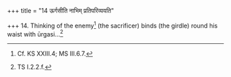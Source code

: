 +++
title = "14 ऊर्गसीति नाभिम् प्रतिपरिव्ययति"

+++
14. Thinking of the enemy[^1] (the sacrificer) binds (the girdle) round his waist with ūrgasi...[^2]   

[^1]: Cf. KS XXIII.4; MS III.6.7.  

[^2]: TS I.2.2.f.  
